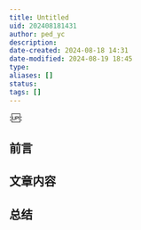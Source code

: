 ```yaml
---
title: Untitled
uid: 202408181431
author: ped_yc
description: 
date-created: 2024-08-18 14:31
date-modified: 2024-08-19 18:45
type: 
aliases: []
status: 
tags: []
---
```


::up::

## 前言

## 文章内容

## 总结
